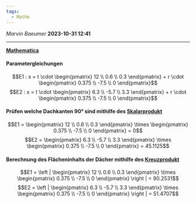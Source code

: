 ```yaml
---
tags:
  - Mathe
---
```

*Marvin Baeumer* **2023-10-31 12:41**

---
**[Mathematica](Einstrahlungswinkel.nb)**
#### Parametergleichungen
$$E1 : x = t \cdot \begin{pmatrix} 12 \\ 0.6 \\ 0.3 \end{pmatrix} + r \cdot \begin{pmatrix} 0.375 \\ -7.5 \\ 0 \end{pmatrix}$$$$E2 : x = t \cdot  \begin{pmatrix} 6.3 \\ -5.7 \\ 3.3 \end{pmatrix} + r \cdot \begin{pmatrix} 0.375 \\ -7.5 \\ 0 \end{pmatrix}$$
#### Prüfen welche Dachkanten 90° sind mithilfe des [Skalarprodukt](2%20Lernzettel%20Skalarprodukt,%20Kreuzprodukt,%20Winkelberechnung.md)
$$E1 = \begin{pmatrix} 12 \\ 0.6 \\ 0.3 \end{pmatrix} \times \begin{pmatrix} 0.375 \\ -7.5 \\ 0 \end{pmatrix} = 0$$
$$E2 = \begin{pmatrix} 6.3 \\ -5.7 \\ 3.3 \end{pmatrix} \times \begin{pmatrix} 0.375 \\ -7.5 \\ 0 \end{pmatrix} = 45.1125$$
#### Berechnung des Flächeninhalts der Dächer mithilfe des [Kreuzprodukt](2%20Lernzettel%20Skalarprodukt,%20Kreuzprodukt,%20Winkelberechnung.md)
$$E1 = \left | \begin{pmatrix} 12 \\ 0.6 \\ 0.3 \end{pmatrix} \times \begin{pmatrix} 0.375 \\ -7.5 \\ 0 \end{pmatrix} \right | = 90.2531$$
$$E2 = \left | \begin{pmatrix} 6.3 \\ -5.7 \\ 3.3 \end{pmatrix} \times \begin{pmatrix} 0.375 \\ -7.5 \\ 0 \end{pmatrix} \right | = 51.4707$$

